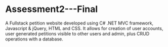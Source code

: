 # Assessment2---Final
A Fullstack petition website developed using C# .NET MVC framework, Javascript &amp; jQuery, HTML and CSS. It allows for creation of user accounts, user generated petitions visible to other users and admin, plus CRUD operations with a database.
